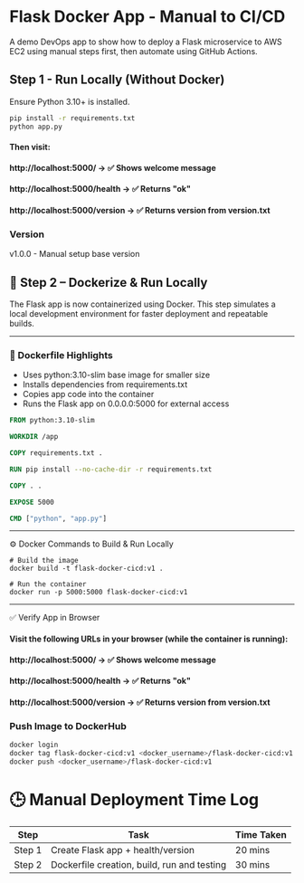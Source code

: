 # Flask Docker App - Manual to CI/CD
A demo DevOps app to show how to deploy a Flask microservice to AWS EC2 using manual steps first, then automate using GitHub Actions.

## Step 1 - Run Locally (Without Docker)
Ensure Python 3.10+ is installed.
```bash
pip install -r requirements.txt
python app.py
```
#### Then visit:
#### http://localhost:5000/ → ✅ Shows welcome message

#### http://localhost:5000/health → ✅ Returns "ok"

#### http://localhost:5000/version → ✅ Returns version from version.txt

### Version
v1.0.0 - Manual setup base version

## 🐳 Step 2 – Dockerize & Run Locally

The Flask app is now containerized using Docker. This step simulates a local development environment for faster deployment and repeatable builds.

---

### 📁 Dockerfile Highlights

- Uses python:3.10-slim base image for smaller size
- Installs dependencies from requirements.txt
- Copies app code into the container
- Runs the Flask app on 0.0.0.0:5000 for external access

```Dockerfile
FROM python:3.10-slim

WORKDIR /app

COPY requirements.txt .

RUN pip install --no-cache-dir -r requirements.txt

COPY . .

EXPOSE 5000

CMD ["python", "app.py"]
```

---

⚙️ Docker Commands to Build & Run Locally
```
# Build the image
docker build -t flask-docker-cicd:v1 .

# Run the container
docker run -p 5000:5000 flask-docker-cicd:v1
```

---

✅ Verify App in Browser

#### Visit the following URLs in your browser (while the container is running):

#### http://localhost:5000/ → ✅ Shows welcome message

#### http://localhost:5000/health → ✅ Returns "ok"

#### http://localhost:5000/version → ✅ Returns version from version.txt

### Push Image to DockerHub
```bash
docker login
docker tag flask-docker-cicd:v1 <docker_username>/flask-docker-cicd:v1
docker push <docker_username>/flask-docker-cicd:v1
```
# 🕒 Manual Deployment Time Log

| Step | Task | Time Taken |
|------|------|------------|
| Step 1 | Create Flask app + health/version | 20 mins |
| Step 2 | Dockerfile creation, build, run and testing | 30 mins |
